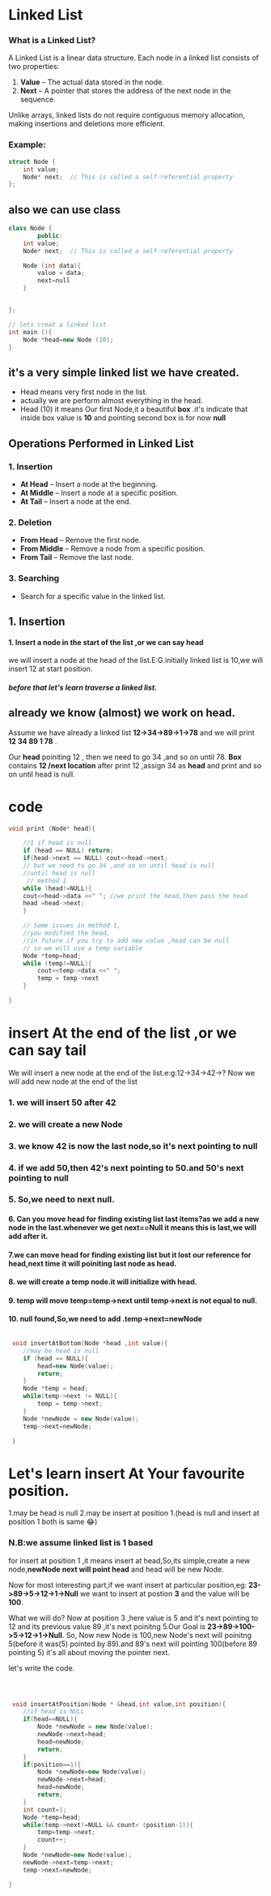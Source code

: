 # Linked List

### What is a Linked List?

A Linked List is a linear data structure. Each node in a linked list consists of two properties:

1. **Value** – The actual data stored in the node.
2. **Next** – A pointer that stores the address of the next node in the sequence.

Unlike arrays, linked lists do not require contiguous memory allocation, making insertions and deletions more efficient.

### Example:

```cpp
struct Node {
    int value;
    Node* next;  // This is called a self-referential property
};
```

## also we can use class

```cpp
class Node {
        public:
    int value;
    Node* next;  // This is called a self-referential property

    Node (int data){
        value = data;
        next=null
    }


};

// lets creat a linked list
int main (){
    Node *head=new Node (10);
}
```

## it's a very simple linked list we have created.

- Head means very first node in the list.
- actually we are perform almost everything in the head.
- Head (10) it means Our first Node,it a beautiful **box** .it's indicate that inside box value is **10** and
  pointing second box is for now **null**

## Operations Performed in Linked List

### 1. Insertion

- **At Head** – Insert a node at the beginning.
- **At Middle** – Insert a node at a specific position.
- **At Tail** – Insert a node at the end.

### 2. Deletion

- **From Head** – Remove the first node.
- **From Middle** – Remove a node from a specific position.
- **From Tail** – Remove the last node.

### 3. Searching

- Search for a specific value in the linked list.

## 1. Insertion

#### 1. Insert a node in the start of the list ,or we can say head

we will insert a node at the head of the list.E:G.initially linked list is 10,we will insert 12 at start position.

##### before that let's learn **traverse** a linked list.

## already we know (almost) we work on head.

Assume we have already a linked list **12->34->89->1->78** and we will print **12 34 89 1 78** .

Our **head** poiniting 12 , then we need to go 34 ,and so on until 78.
**Box** contains **12 /next location**
after print 12 ,assign 34 as **head** and print and so on until head is null.

# code

```cpp
void print (Node* head){

    //1 if head is null
    if (head == NULL) return;
    if(head->next == NULL) cout<<head->next;
    // but we need to go 34 ,and so on until head is null
    //until head is null
     // method 1
    while (head!=NULL){
    cout<<head->data <<" "; //we print the head,then pass the head
    head =head->next;
    }

    // Some issues in method 1,
    //you modified the head,
    //in future if you try to add new value ,head can be null
    // so we will use a temp variable
    Node *temp=head;
    while (temp!=NULL){
        cout<<temp->data <<" ";
        temp = temp->next
    }

}

```

# insert At the end of the list ,or we can say tail

We will insert a new node at the end of the list.e:g:12->34->42->? Now we will add new node at the end of the list

### 1. we will insert 50 after 42

### 2. we will create a new Node

### 3. we know 42 is now the last node,so it's next pointing to null

### 4. if we add 50,then 42's next pointing to 50.and 50's next pointing to null

### 5. So,we need to next null.

#### 6. Can you move head for finding existing list last items?as we add a new node in the last.whenever we get next==Null it means this is last,we will add after it.

#### 7.we can move head for finding existing list but it lost our reference for head,next time it will poiniting last node as head.

#### 8. we will create a temp node.it will initialize with head.

#### 9. temp will move **temp=temp->next** until temp->next is not equal to null.

#### 10. null found,So,we need to add .**temp->next=newNode**

```cpp

 void insertAtBottom(Node *head ,int value){
    //may be head is null
    if (head == NULL){
        head=new Node(value);
        return;
    }
    Node *temp = head;
    while(temp->next != NULL){
        temp = temp->next;
    }
    Node *newNode = new Node(value);
    temp->next=newNode;

 }
```

# Let's learn insert At Your favourite position.

1.may be head is null
2.may be insert at position 1.(head is null and insert at position 1 both is same 😂)

### N.B:we assume linked list is 1 based

for insert at position 1 ,it means insert at head,So,its simple,create a new node,**newNode next will point head** and head will be new Node.

Now for most interesting part,if we want insert at particular position,eg: **23->89->5->12->1->Null** we want to insert at postion **3** and the value will be **100**.

What we will do?
Now at position 3 ,here value is 5 and it's next pointing to 12 and its previous value 89 ,it's next poinitng 5.Our Goal is **23->89->100->5->12->1->Null**.
So, Now new Node is 100,new Node's next will poinitng 5(before it was(5) pointed by 89).and 89's next will pointing 100(before 89 pointing 5)
it's all about moving the pointer next.

let's write the code.

```cpp



 void insertAtPosition(Node * &head,int value,int position){
    //if head is NULL
    if(head==NULL){
        Node *newNode = new Node(value);
        newNode->next=head;
        head=newNode;
        return;
    }
    if(position==1){
        Node *newNode=new Node(value);
        newNode->next=head;
        head=newNode;
        return;
    }
    int count=1;
    Node *temp=head;
    while(temp->next!=NULL && count< (position-1)){
        temp=temp->next;
        count++;
    }
    Node *newNode=new Node(value);
    newNode->next=temp->next;
    temp->next=newNode;

}
```
